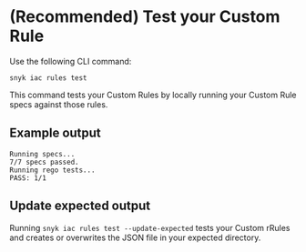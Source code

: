 # (Recommended) Test your Custom Rule

Use the following CLI command:

```
snyk iac rules test
```

This command tests your Custom Rules by locally running your Custom Rule specs against those rules.

## **Example output**

```
Running specs...
7/7 specs passed.
Running rego tests...
PASS: 1/1
```

## **Update expected output**

Running `snyk iac rules test --update-expected` tests your Custom rRules and creates or overwrites the JSON file in your expected directory.
